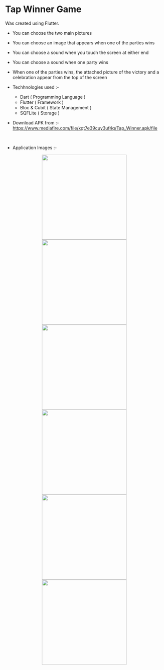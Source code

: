 <h1>Tap Winner Game</h1>
Was created using Flutter.



- You can choose the two main pictures<br>
- You can choose an image that appears when one of the parties wins<br>
- You can choose a sound when you touch the screen at either end<br>
- You can choose a sound when one party wins<br>
- When one of the parties wins, the attached picture of the victory and a celebration appear from the top of the screen


- Techhnologies used :- 

    - Dart ( Programming Language )<br>
    - Flutter ( Framework )<br>
    - Bloc & Cubit ( State Management )<br>
    - SQFLite ( Storage )<br>



- Download APK from :- https://www.mediafire.com/file/xqt7e39cuy3uf4q/Tap_Winner.apk/file

<br>

- Application Images :-

<div display="grid" grid-auto-flow="column" align="center">

<img src="https://github.com/AhmedGSonbol/Shop_App/assets/126677774/2cce75a2-4afc-413b-9545-7d0c726affc7" width="270" hspace="20"/>
<img src="https://github.com/AhmedGSonbol/Shop_App/assets/126677774/b86b11a6-b6eb-4412-9f9e-9d8f45c6cfd6" width="270" hspace="20"/>
<img src="https://github.com/AhmedGSonbol/Shop_App/assets/126677774/174f99d9-8f21-4635-a3cd-9eacc3151d4b" width="270" hspace="20"/>
<img src="https://github.com/AhmedGSonbol/Shop_App/assets/126677774/776b37e0-d002-4f80-b3a7-965dfeab2738" width="270" hspace="20"/>
<img src="https://github.com/AhmedGSonbol/Shop_App/assets/126677774/1b76dbbe-6cfd-44f3-b253-4d319de60d6b" width="270" hspace="20"/>
<img src="https://github.com/AhmedGSonbol/Shop_App/assets/126677774/affea361-82a2-482b-a0ad-c2ef5f857ec4" width="270" hspace="20"/>

</div>
